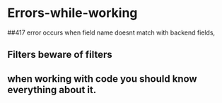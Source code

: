 # Errors-while-working

##417 error occurs when field name doesnt match with backend fields,
## Filters beware of filters
## when working with code you should know everything about it.


